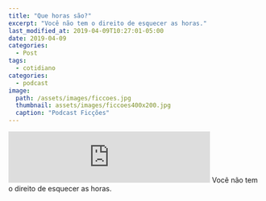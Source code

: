 ```yaml
---
title: "Que horas são?"
excerpt: "Você não tem o direito de esquecer as horas."
last_modified_at: 2019-04-09T10:27:01-05:00
date: 2019-04-09
categories:
  - Post
tags: 
  - cotidiano
categories:
  - podcast
image: 
  path: /assets/images/ficcoes.jpg
  thumbnail: assets/images/ficcoes400x200.jpg
  caption: "Podcast Ficções"  
---
```


<iframe src="https://anchor.fm/podcastficcoes/embed/episodes/Que-horas-so-e3pik6" height="102px" width="400px" frameborder="0" scrolling="no"></iframe>
Você não tem o direito de esquecer as horas.
